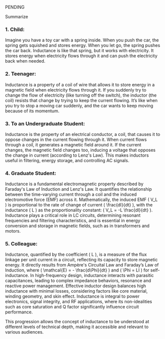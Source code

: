 PENDING

Summarize

### 1. Child:

Imagine you have a toy car with a spring inside. When you push the car, the spring gets squished and stores energy. When you let go, the spring pushes the car back. Inductance is like that spring, but it works with electricity. It stores energy when electricity flows through it and can push the electricity back when needed.

### 2. Teenager:

Inductance is a property of a coil of wire that allows it to store energy in a magnetic field when electricity flows through it. If you suddenly try to change the flow of electricity (like turning off the switch), the inductor (the coil) resists that change by trying to keep the current flowing. It’s like when you try to stop a moving car suddenly, and the car wants to keep moving because of its momentum.

### 3. To an Undergraduate Student:

Inductance is the property of an electrical conductor,  a coil, that causes it to oppose changes in the current flowing through it. When current flows through a coil, it generates a magnetic field around it. If the current changes, the magnetic field changes too, inducing a voltage that opposes the change in current (according to Lenz's Law). This makes inductors useful in filtering, energy storage, and controlling AC signals.

### 4. Graduate Student:

Inductance is a fundamental electromagnetic property described by Faraday's Law of Induction and Lenz's Law. It quantifies the relationship between the time-varying current through a coil and the induced electromotive force (EMF) across it. Mathematically, the induced EMF \( V_L \) is proportional to the rate of change of current \( \frac{dI}{dt} \), with the inductance \( L \) as the proportionality constant: \( V_L = -L \frac{dI}{dt} \). Inductance plays a critical role in LC circuits, determining resonant frequencies and filtering characteristics, and is essential in energy conversion and storage in magnetic fields, such as in transformers and motors.

### 5. Colleague:

Inductance, quantified by the coefficient \( L \), is a measure of the flux linkage per unit current in a circuit, reflecting its capacity to store magnetic energy. It directly results from Ampère's Circuital Law and Faraday’s Law of Induction, where \( \mathcal{E} = - \frac{d\Phi}{dt} \) and \( \Phi = LI \) for self-inductance. In high-frequency design, inductance interacts with parasitic capacitances, leading to complex impedance behaviors,  resonance and reactive power management. Effective inductor design balances high inductance with minimal losses, considering factors like core material, winding geometry, and skin effect. Inductance is integral to power electronics, signal integrity, and RF applications, where its non-idealities such as core saturation and Q factor significantly influence circuit performance.

This progression allows the concept of inductance to be understood at different levels of technical depth, making it accessible and relevant to various audiences.
